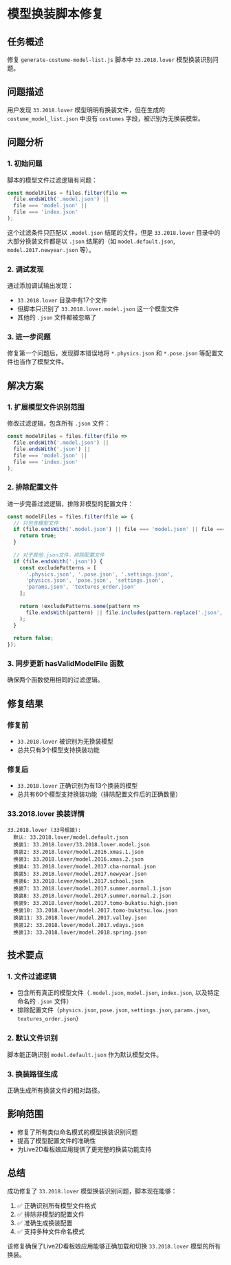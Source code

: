 # 模型换装脚本修复

## 任务概述
修复 `generate-costume-model-list.js` 脚本中 `33.2018.lover` 模型换装识别问题。

## 问题描述
用户发现 `33.2018.lover` 模型明明有换装文件，但在生成的 `costume_model_list.json` 中没有 `costumes` 字段，被识别为无换装模型。

## 问题分析

### 1. 初始问题
脚本的模型文件过滤逻辑有问题：
```javascript
const modelFiles = files.filter(file =>
  file.endsWith('.model.json') ||
  file === 'model.json' ||
  file === 'index.json'
);
```

这个过滤条件只匹配以 `.model.json` 结尾的文件，但是 `33.2018.lover` 目录中的大部分换装文件都是以 `.json` 结尾的（如 `model.default.json`, `model.2017.newyear.json` 等）。

### 2. 调试发现
通过添加调试输出发现：
- `33.2018.lover` 目录中有17个文件
- 但脚本只识别了 `33.2018.lover.model.json` 这一个模型文件
- 其他的 `.json` 文件都被忽略了

### 3. 进一步问题
修复第一个问题后，发现脚本错误地将 `*.physics.json` 和 `*.pose.json` 等配置文件也当作了模型文件。

## 解决方案

### 1. 扩展模型文件识别范围
修改过滤逻辑，包含所有 `.json` 文件：
```javascript
const modelFiles = files.filter(file =>
  file.endsWith('.model.json') ||
  file.endsWith('.json') ||
  file === 'model.json' ||
  file === 'index.json'
);
```

### 2. 排除配置文件
进一步完善过滤逻辑，排除非模型的配置文件：
```javascript
const modelFiles = files.filter(file => {
  // 只包含模型文件
  if (file.endsWith('.model.json') || file === 'model.json' || file === 'index.json') {
    return true;
  }
  
  // 对于其他.json文件，排除配置文件
  if (file.endsWith('.json')) {
    const excludePatterns = [
      '.physics.json', '.pose.json', '.settings.json',
      'physics.json', 'pose.json', 'settings.json',
      'params.json', 'textures_order.json'
    ];
    
    return !excludePatterns.some(pattern => 
      file.endsWith(pattern) || file.includes(pattern.replace('.json', '.'))
    );
  }
  
  return false;
});
```

### 3. 同步更新 hasValidModelFile 函数
确保两个函数使用相同的过滤逻辑。

## 修复结果

### 修复前
- `33.2018.lover` 被识别为无换装模型
- 总共只有3个模型支持换装功能

### 修复后
- `33.2018.lover` 正确识别为有13个换装的模型
- 总共有60个模型支持换装功能（排除配置文件后的正确数量）

### 33.2018.lover 换装详情
```
33.2018.lover (33号舰娘):
  默认: 33.2018.lover/model.default.json
  换装1: 33.2018.lover/33.2018.lover.model.json
  换装2: 33.2018.lover/model.2016.xmas.1.json
  换装3: 33.2018.lover/model.2016.xmas.2.json
  换装4: 33.2018.lover/model.2017.cba-normal.json
  换装5: 33.2018.lover/model.2017.newyear.json
  换装6: 33.2018.lover/model.2017.school.json
  换装7: 33.2018.lover/model.2017.summer.normal.1.json
  换装8: 33.2018.lover/model.2017.summer.normal.2.json
  换装9: 33.2018.lover/model.2017.tomo-bukatsu.high.json
  换装10: 33.2018.lover/model.2017.tomo-bukatsu.low.json
  换装11: 33.2018.lover/model.2017.valley.json
  换装12: 33.2018.lover/model.2017.vdays.json
  换装13: 33.2018.lover/model.2018.spring.json
```

## 技术要点

### 1. 文件过滤逻辑
- 包含所有真正的模型文件（`.model.json`, `model.json`, `index.json`, 以及特定命名的 `.json` 文件）
- 排除配置文件（`physics.json`, `pose.json`, `settings.json`, `params.json`, `textures_order.json`）

### 2. 默认文件识别
脚本能正确识别 `model.default.json` 作为默认模型文件。

### 3. 换装路径生成
正确生成所有换装文件的相对路径。

## 影响范围
- 修复了所有类似命名模式的模型换装识别问题
- 提高了模型配置文件的准确性
- 为Live2D看板娘应用提供了更完整的换装功能支持

## 总结
成功修复了 `33.2018.lover` 模型换装识别问题，脚本现在能够：
1. ✅ 正确识别所有模型文件格式
2. ✅ 排除非模型的配置文件
3. ✅ 准确生成换装配置
4. ✅ 支持多种文件命名模式

该修复确保了Live2D看板娘应用能够正确加载和切换 `33.2018.lover` 模型的所有换装。 